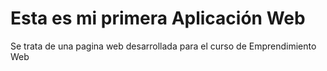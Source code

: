 # Esta es mi primera Aplicación Web

Se trata de una pagina web desarrollada para el curso de Emprendimiento Web
